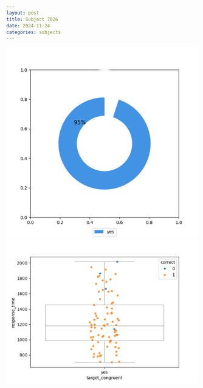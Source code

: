 ```yaml
---
layout: post
title: Subject 7026
date: 2024-11-24
categories: subjects
---
```


![](data/7026/run-12/7026_accuracy_target_congruence.png)
![](data/7026/run-12/7026_rt_congruence.png)
